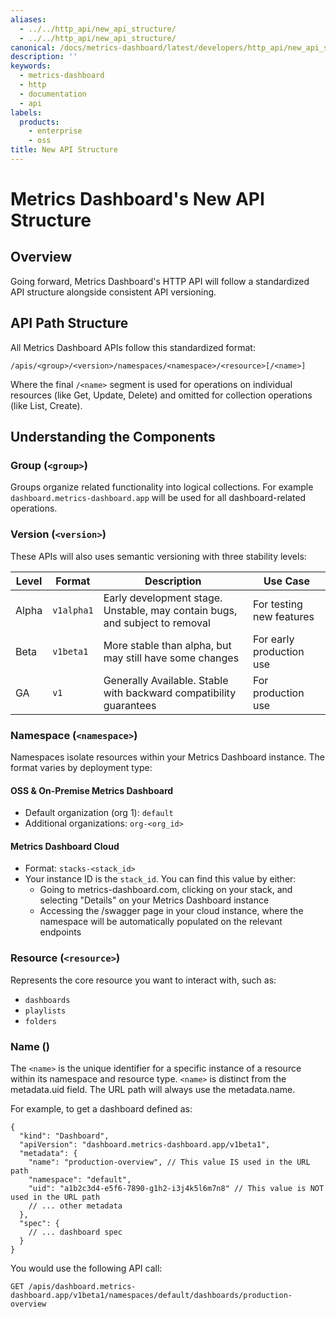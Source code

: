 ```yaml
---
aliases:
  - ../../http_api/new_api_structure/
  - ../../http_api/new_api_structure/
canonical: /docs/metrics-dashboard/latest/developers/http_api/new_api_structure/
description: ''
keywords:
  - metrics-dashboard
  - http
  - documentation
  - api
labels:
  products:
    - enterprise
    - oss
title: New API Structure
---
```


# Metrics Dashboard's New API Structure

## Overview

Going forward, Metrics Dashboard's HTTP API will follow a standardized API structure alongside consistent API versioning.

## API Path Structure

All Metrics Dashboard APIs follow this standardized format:

```
/apis/<group>/<version>/namespaces/<namespace>/<resource>[/<name>]
```

Where the final `/<name>` segment is used for operations on individual resources (like Get, Update, Delete) and omitted for collection operations (like List, Create).

## Understanding the Components

### Group (`<group>`)

Groups organize related functionality into logical collections. For example `dashboard.metrics-dashboard.app` will be used for all dashboard-related operations.

### Version (`<version>`)

These APIs will also uses semantic versioning with three stability levels:

| Level | Format     | Description                                                                 | Use Case                 |
| ----- | ---------- | --------------------------------------------------------------------------- | ------------------------ |
| Alpha | `v1alpha1` | Early development stage. Unstable, may contain bugs, and subject to removal | For testing new features |
| Beta  | `v1beta1`  | More stable than alpha, but may still have some changes                     | For early production use |
| GA    | `v1`       | Generally Available. Stable with backward compatibility guarantees          | For production use       |

### Namespace (`<namespace>`)

Namespaces isolate resources within your Metrics Dashboard instance. The format varies by deployment type:

#### OSS & On-Premise Metrics Dashboard

- Default organization (org 1): `default`
- Additional organizations: `org-<org_id>`

#### Metrics Dashboard Cloud

- Format: `stacks-<stack_id>`
- Your instance ID is the `stack_id`. You can find this value by either:
  - Going to metrics-dashboard.com, clicking on your stack, and selecting "Details" on your Metrics Dashboard instance
  - Accessing the /swagger page in your cloud instance, where the namespace will be automatically populated on the relevant endpoints

### Resource (`<resource>`)

Represents the core resource you want to interact with, such as:

- `dashboards`
- `playlists`
- `folders`

### Name (<name>)

The `<name>` is the unique identifier for a specific instance of a resource within its namespace and resource type. `<name>` is distinct from the metadata.uid field. The URL path will always use the metadata.name.

For example, to get a dashboard defined as:

```
{
  "kind": "Dashboard",
  "apiVersion": "dashboard.metrics-dashboard.app/v1beta1",
  "metadata": {
    "name": "production-overview", // This value IS used in the URL path
    "namespace": "default",
    "uid": "a1b2c3d4-e5f6-7890-g1h2-i3j4k5l6m7n8" // This value is NOT used in the URL path
    // ... other metadata
  },
  "spec": {
    // ... dashboard spec
  }
}
```

You would use the following API call:

`GET /apis/dashboard.metrics-dashboard.app/v1beta1/namespaces/default/dashboards/production-overview`
